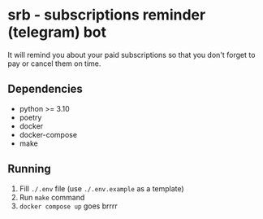 # srb - subscriptions reminder (telegram) bot
It will remind you about your paid subscriptions so that you don't forget to pay or cancel them on time.

## Dependencies
* python >= 3.10
* poetry
* docker
* docker-compose
* make

## Running
1. Fill `./.env` file (use `./.env.example` as a template)
2. Run `make` command
3. `docker compose up` goes brrrr

